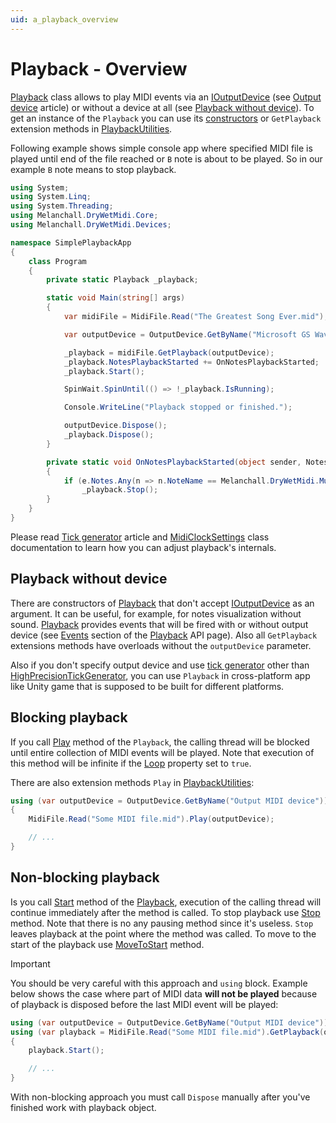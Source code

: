 ```yaml
---
uid: a_playback_overview
---
```


# Playback - Overview

[Playback](xref:Melanchall.DryWetMidi.Devices.Playback) class allows to play MIDI events via an [IOutputDevice](xref:Melanchall.DryWetMidi.Devices.IOutputDevice) (see [Output device](xref:a_dev_output) article) or without a device at all (see [Playback without device](#playback-without-device)). To get an instance of the `Playback` you can use its [constructors](xref:Melanchall.DryWetMidi.Devices.Playback#constructors) or `GetPlayback` extension methods in [PlaybackUtilities](xref:Melanchall.DryWetMidi.Devices.PlaybackUtilities).

Following example shows simple console app where specified MIDI file is played until end of the file reached or `B` note is about to be played. So in our example `B` note means to stop playback.

```csharp
using System;
using System.Linq;
using System.Threading;
using Melanchall.DryWetMidi.Core;
using Melanchall.DryWetMidi.Devices;

namespace SimplePlaybackApp
{
    class Program
    {
        private static Playback _playback;

        static void Main(string[] args)
        {
            var midiFile = MidiFile.Read("The Greatest Song Ever.mid");

            var outputDevice = OutputDevice.GetByName("Microsoft GS Wavetable Synth");

            _playback = midiFile.GetPlayback(outputDevice);
            _playback.NotesPlaybackStarted += OnNotesPlaybackStarted;
            _playback.Start();

            SpinWait.SpinUntil(() => !_playback.IsRunning);

            Console.WriteLine("Playback stopped or finished.");

            outputDevice.Dispose();
            _playback.Dispose();
        }

        private static void OnNotesPlaybackStarted(object sender, NotesEventArgs e)
        {
            if (e.Notes.Any(n => n.NoteName == Melanchall.DryWetMidi.MusicTheory.NoteName.B))
                _playback.Stop();
        }
    }
}
```

Please read [Tick generator](Tick-generator.md) article and [MidiClockSettings](xref:Melanchall.DryWetMidi.Devices.MidiClockSettings) class documentation to learn how you can adjust playback's internals.

## Playback without device

There are constructors of [Playback](xref:Melanchall.DryWetMidi.Devices.Playback) that don't accept [IOutputDevice](xref:Melanchall.DryWetMidi.Devices.IOutputDevice) as an argument. It can be useful, for example, for notes visualization without sound. [Playback](xref:Melanchall.DryWetMidi.Devices.Playback) provides events that will be fired with or without output device (see [Events](xref:Melanchall.DryWetMidi.Devices.Playback#events) section of the [Playback](xref:Melanchall.DryWetMidi.Devices.Playback) API page). Also all `GetPlayback` extensions methods have overloads without the `outputDevice` parameter.

Also if you don't specify output device and use [tick generator](Tick-generator.md) other than [HighPrecisionTickGenerator](xref:Melanchall.DryWetMidi.Devices.HighPrecisionTickGenerator), you can use `Playback` in cross-platform app like Unity game that is supposed to be built for different platforms.

## Blocking playback

If you call [Play](xref:Melanchall.DryWetMidi.Devices.Playback.Play) method of the `Playback`, the calling thread will be blocked until entire collection of MIDI events will be played. Note that execution of this method will be infinite if the [Loop](xref:Melanchall.DryWetMidi.Devices.Playback.Loop) property set to `true`.

There are also extension methods `Play` in [PlaybackUtilities](xref:Melanchall.DryWetMidi.Devices.PlaybackUtilities):

```csharp
using (var outputDevice = OutputDevice.GetByName("Output MIDI device"))
{
    MidiFile.Read("Some MIDI file.mid").Play(outputDevice);

    // ...
}
```

## Non-blocking playback

Is you call [Start](xref:Melanchall.DryWetMidi.Devices.Playback.Start) method of the [Playback](xref:Melanchall.DryWetMidi.Devices.Playback), execution of the calling thread will continue immediately after the method is called. To stop playback use [Stop](xref:Melanchall.DryWetMidi.Devices.Playback.Stop) method. Note that there is no any pausing method since it's useless. `Stop` leaves playback at the point where the method was called. To move to the start of the playback use [MoveToStart](xref:Melanchall.DryWetMidi.Devices.Playback.MoveToStart) method.

> [!IMPORTANT]
> You should be very careful with this approach and `using` block. Example below shows the case where part of MIDI data **will not be played** because of playback is disposed before the last MIDI event will be played:
> 
> ```csharp
> using (var outputDevice = OutputDevice.GetByName("Output MIDI device"))
> using (var playback = MidiFile.Read("Some MIDI file.mid").GetPlayback(outputDevice))
> {
>     playback.Start();
> 
>     // ...
> }
> ```
> 
> With non-blocking approach you must call `Dispose` manually after you've finished work with playback object.